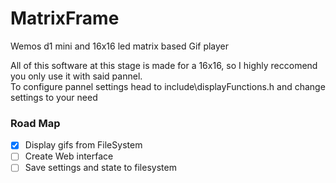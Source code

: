 # MatrixFrame
Wemos d1 mini and 16x16 led matrix based Gif player

All of this software at this stage is made for a 16x16, so I highly reccomend you only use it with said pannel.\
To configure pannel settings head to include\displayFunctions.h and change settings to your need

### Road Map
- [x] Display gifs from FileSystem
- [ ] Create Web interface
- [ ] Save settings and state to filesystem
